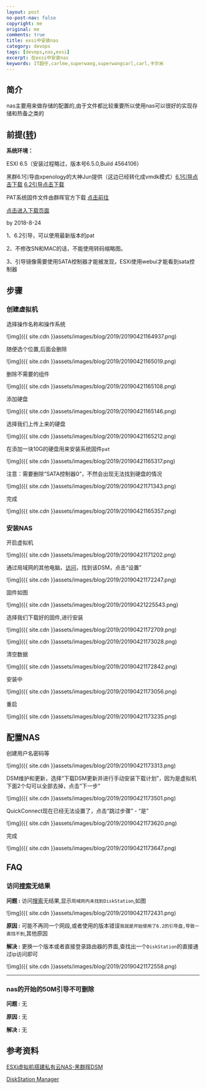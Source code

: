 ```yaml
---
layout: post
no-post-nav: false 
copyright: me
original: me
comments: true
title: exsi中安装nas
category: devops
tags: [devops,nas,exsi]
excerpt: 在exsi中安装nas
keywords: IT超仔,carlme,superwang,superwangcarl,carl,卡尔米
---
```




## 简介

nas主要用来做存储的配置的,由于文件都比较重要所以使用nas可以很好的实现存储和热备之类的

## 前提([转](http://www.myxzy.com/post-462.html))

**系统环境：**

ESXI 6.5（安装过程略过，版本号6.5.0,Build 4564106）

黑群6.1引导由xpenology的大神Jun提供（这边已经转化成vmdk模式）[6.1引导点击下载](http://d.myxzy.com/462/synoboot.zip) [6.2引导点击下载](http://d.myxzy.com/462/ds3617_6.2.zip)

PAT系统固件文件由群晖官方下载 [点击前往](https://www.synology.cn/zh-cn/support/download/DS3617xs#utilities)

[点击进入下载页面](http://pan.myxzy.com/download.php?id=462)

by 2018-8-24

1、6.2引导，可以使用最新版本的pat

2、不修改SN和MAC的话，不能使用转码缩略图。

3、引导镜像需要使用SATA控制器才能被发现，ESXi使用webui才能看到sata控制器

## 步骤

### 创建虚拟机

选择操作名称和操作系统

![img]({{ site.cdn }}assets/images/blog/2019/20190421164937.png)

随便选个位置,后面会删除

![img]({{ site.cdn }}assets/images/blog/2019/20190421165019.png)

删除不需要的组件

![img]({{ site.cdn }}assets/images/blog/2019/20190421165108.png)

添加硬盘

![img]({{ site.cdn }}assets/images/blog/2019/20190421165146.png)

选择我们上传上来的硬盘

![img]({{ site.cdn }}assets/images/blog/2019/20190421165212.png)

在添加一块10G的硬盘用来安装系统固件`pat`

![img]({{ site.cdn }}assets/images/blog/2019/20190421165317.png)

注意：需要删除“SATA控制器0”，不然会出现无法找到硬盘的情况

![img]({{ site.cdn }}assets/images/blog/2019/20190421171343.png)

完成

![img]({{ site.cdn }}assets/images/blog/2019/20190421165357.png)

### 安装NAS

开启虚拟机

![img]({{ site.cdn }}assets/images/blog/2019/20190421171202.png)

通过局域网的其他电脑，[访问](http://find.synology.com/)，找到该DSM，点击“设置”

![img]({{ site.cdn }}assets/images/blog/2019/20190421172247.png)

固件如图

![img]({{ site.cdn }}assets/images/blog/2019/20190421225543.png)

选择我们下载好的固件,进行安装

![img]({{ site.cdn }}assets/images/blog/2019/20190421172709.png)

![img]({{ site.cdn }}assets/images/blog/2019/20190421173028.png)

清空数据

![img]({{ site.cdn }}assets/images/blog/2019/20190421172842.png)

安装中

![img]({{ site.cdn }}assets/images/blog/2019/20190421173056.png)

重启

![img]({{ site.cdn }}assets/images/blog/2019/20190421173235.png)

## 配置NAS

创建用户名密码等

![img]({{ site.cdn }}assets/images/blog/2019/20190421173313.png)

DSM维护和更新，选择“下载DSM更新并进行手动安装下载计划”，因为是虚拟机下面2个勾可以全部去掉，点击“下一步”

![img]({{ site.cdn }}assets/images/blog/2019/20190421173501.png)

QuickConnect现在已经无法设置了，点击“跳过步骤” - “是”

![img]({{ site.cdn }}assets/images/blog/2019/20190421173620.png)

完成

![img]({{ site.cdn }}assets/images/blog/2019/20190421173647.png)

## FAQ

### 访问[搜索](http://find.synology.com/)无结果

**问题 :** 访问[搜索](http://find.synology.com/)无结果,显示`局域网内未找到DiskStation`,如图

![img]({{ site.cdn }}assets/images/blog/2019/20190421172431.png)

**原因 :** 可能不再同一个网段,或者使用的版本错误`我就是开始使用了6.2的引导盘,导致一直找不到`,其他原因

**解决 :** 更换一个版本或者直接登录路由器的界面,查找出一个`DiskStation`的直接通过ip访问即可

![img]({{ site.cdn }}assets/images/blog/2019/20190421172558.png)

***

### nas的开始的50M引导不可删除

**问题 :** 无

**原因 :** 无

**解决 :** 无

## 参考资料

[ESXi虚拟机搭建私有云NAS-黑群晖DSM](http://www.myxzy.com/post-462.html)

[DiskStation Manager](https://www.synology.com/zh-cn/knowledgebase/DSM/video)